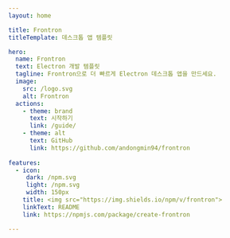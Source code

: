 ```yaml
---
layout: home

title: Frontron
titleTemplate: 데스크톱 앱 템플릿

hero:
  name: Frontron
  text: Electron 개발 템플릿
  tagline: Frontron으로 더 빠르게 Electron 데스크톱 앱을 만드세요.
  image:
    src: /logo.svg
    alt: Frontron
  actions:
    - theme: brand
      text: 시작하기
      link: /guide/
    - theme: alt
      text: GitHub
      link: https://github.com/andongmin94/frontron
      
features:
  - icon:
     dark: /npm.svg
     light: /npm.svg
     width: 150px
    title: <img src="https://img.shields.io/npm/v/frontron">
    linkText: README
    link: https://npmjs.com/package/create-frontron

---
```

